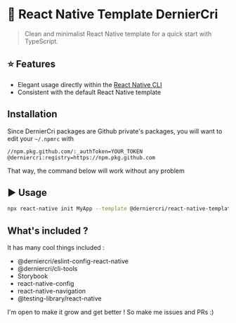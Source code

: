 # :space_invader: React Native Template DernierCri
> Clean and minimalist React Native template for a quick start with TypeScript.

## :star: Features

- Elegant usage directly within the [React Native CLI](https://github.com/react-native-community/cli)
- Consistent with the default React Native template

## Installation

Since DernierCri packages are Github private's packages, you will want to edit your `~/.npmrc` with

```
//npm.pkg.github.com/:_authToken=YOUR_TOKEN
@derniercri:registry=https://npm.pkg.github.com
```

That way, the command below will work without any problem

## :arrow_forward: Usage

```sh
npx react-native init MyApp --template @derniercri/react-native-template-derniercri
```

## What's included ?

It has many cool things included :
* @derniercri/eslint-config-react-native
* @derniercri/cli-tools
* Storybook
* react-native-config
* react-native-navigation
* @testing-library/react-native

I'm open to make it grow and get better ! So make me issues and PRs :)

